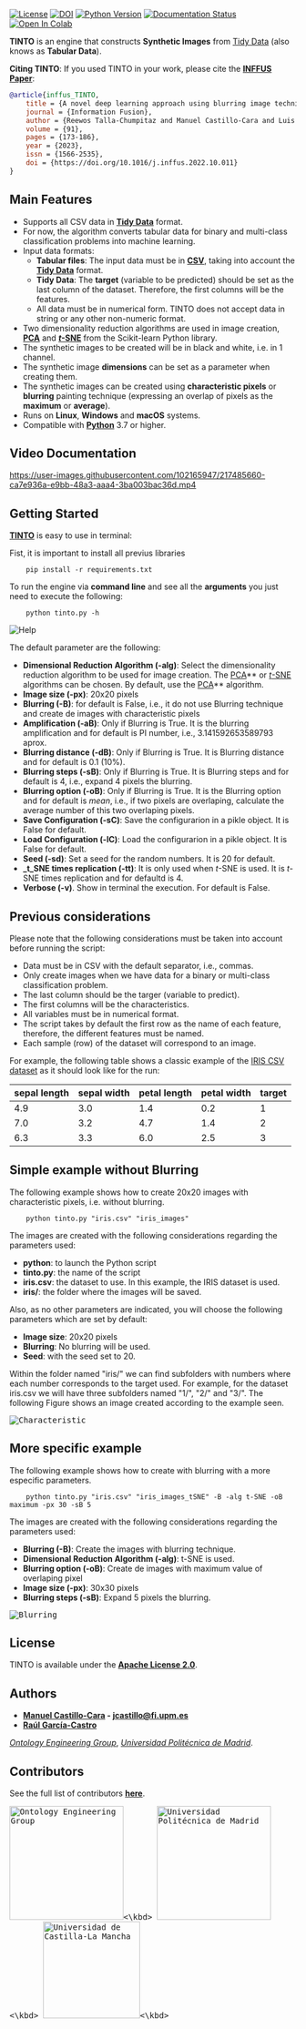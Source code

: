 [![License](https://img.shields.io/badge/license-Apache%202.0-blue)](https://github.com/manwestc/TINTO/blob/main/LICENSE)
[![DOI](https://zenodo.org/badge/DOI/10.5281/zenodo.7463973.svg)](https://doi.org/10.5281/zenodo.7463973)
[![Python Version](https://img.shields.io/badge/Python-3.7%20%7C%203.8%20%7C%203.9%20%7C%203.10%20%7C%203.11-blue)](https://pypi.python.org/pypi/)
[![Documentation Status](https://readthedocs.org/projects/morph-kgc/badge/?version=latest)]()
[![Open In Colab](https://colab.research.google.com/assets/colab-badge.svg)](https://colab.research.google.com/drive/)

**TINTO** is an engine that constructs **Synthetic Images** from [Tidy Data](https://www.jstatsoft.org/article/view/v059i10) (also knows as **Tabular Data**). 

**Citing TINTO**: If you used TINTO in your work, please cite the **[INFFUS Paper](https://doi.org/10.1016/j.inffus.2022.10.011)**:

```bib
@article{inffus_TINTO,
    title = {A novel deep learning approach using blurring image techniques for Bluetooth-based indoor localisation},
    journal = {Information Fusion},
    author = {Reewos Talla-Chumpitaz and Manuel Castillo-Cara and Luis Orozco-Barbosa and Raúl García-Castro},
    volume = {91},
    pages = {173-186},
    year = {2023},
    issn = {1566-2535},
    doi = {https://doi.org/10.1016/j.inffus.2022.10.011}
}
```

## Main Features

- Supports all CSV data in **[Tidy Data](https://www.jstatsoft.org/article/view/v059i10)** format.
- For now, the algorithm converts tabular data for binary and multi-class classification problems into machine learning.
- Input data formats:
    - **Tabular files**: The input data must be in **[CSV](https://en.wikipedia.org/wiki/Comma-separated_values)**, taking into account the **[Tidy Data](https://www.jstatsoft.org/article/view/v059i10)** format.
    - **Tidy Data**: The **target** (variable to be predicted) should be set as the last column of the dataset. Therefore, the first columns will be the features.
    - All data must be in numerical form. TINTO does not accept data in string or any other non-numeric format.
- Two dimensionality reduction algorithms are used in image creation, **[PCA](https://scikit-learn.org/stable/modules/generated/sklearn.decomposition.PCA.html#sklearn.decomposition.PCA)** and **[*t*-SNE](https://scikit-learn.org/stable/modules/generated/sklearn.manifold.TSNE.html)** from the Scikit-learn Python library.
- The synthetic images to be created will be in black and white, i.e. in 1 channel.
- The synthetic image **dimensions** can be set as a parameter when creating them.
- The synthetic images can be created using **characteristic pixels** or **blurring** painting technique (expressing an overlap of pixels as the **maximum** or **average**).
- Runs on **Linux**, **Windows** and **macOS** systems.
- Compatible with **[Python](https://www.python.org/)** 3.7 or higher.

## Video Documentation

https://user-images.githubusercontent.com/102165947/217485660-ca7e936a-e9bb-48a3-aaa4-3ba003bac36d.mp4


<!--- **[Read the documentation](https://readthedocs.io/en/latest/documentation/)**. -->

## Getting Started

**[TINTO](https://github.com/oeg-upm/TINTO)** is easy to use in terminal:

Fist, it is important to install all previus libraries
```
    pip install -r requirements.txt
```


To run the engine via **command line** and see all the **arguments** you just need to execute the following:
```
    python tinto.py -h
```

![Help](https://github.com/manwestc/TINTO/blob/main/imgs/tinto_help.png)

The default parameter are the following:
- **Dimensional Reduction Algorithm (-alg)**: Select the dimensionality reduction algorithm to be used for image creation. The [PCA](https://scikit-learn.org/stable/modules/generated/sklearn.decomposition.PCA.html#sklearn.decomposition.PCA)** or [*t*-SNE](https://scikit-learn.org/stable/modules/generated/sklearn.manifold.TSNE.html) algorithms can be chosen. By default, use the [PCA](https://scikit-learn.org/stable/modules/generated/sklearn.decomposition.PCA.html#sklearn.decomposition.PCA)** algorithm.
- **Image size (-px)**: 20x20 pixels
- **Blurring (-B)**: for default is False, i.e., it do not use Blurring technique and create de images with characteristic pixels
- **Amplification (-aB)**: Only if Blurring is True. It is the blurring amplification and for default is PI number, i.e., 3.141592653589793 aprox.
- **Blurring distance (-dB)**: Only if Blurring is True. It is Blurring distance and for default is 0.1 (10%).
- **Blurring steps (-sB)**: Only if Blurring is True. It is Blurring steps and for default is 4, i.e., expand 4 pixels the blurring.
- **Blurring option (-oB)**: Only if Blurring is True. It is the Blurring option and for default is _mean_, i.e., if two pixels are overlaping, calculate the average number of this two overlaping pixels.
- **Save Configuration (-sC)**: Save the configurarion in a pikle object. It is False for default.
- **Load Configuration (-lC)**: Load the configurarion in a pikle object. It is False for default.
- **Seed (-sd)**: Set a seed for the random numbers. It is 20 for default.
- **_t_SNE times replication (-tt)**: It is only used when _t_-SNE is used. It is _t_-SNE times replication and for defaultd is 4.
- **Verbose (-v)**. Show in terminal the execution. For default is False.

## Previous considerations
Please note that the following considerations must be taken into account before running the script:
- Data must be in CSV with the default separator, i.e., commas.
- Only create images when we have data for a binary or multi-class classification problem.
- The last column should be the targer (variable to predict).
- The first columns will be the characteristics.
- All variables must be in numerical format.
- The script takes by default the first row as the name of each feature, therefore, the different features must be named.
- Each sample (row) of the dataset will correspond to an image.

For example, the following table shows a classic example of the [IRIS CSV dataset](https://archive.ics.uci.edu/ml/datasets/iris) as it should look like for the run:

| sepal length | sepal width | petal length | petal width | target |
|--------------|-------------|--------------|-------------|--------|
| 4.9          | 3.0         | 1.4          | 0.2         | 1      |
| 7.0          | 3.2         | 4.7          | 1.4         | 2      |
| 6.3          | 3.3         | 6.0          | 2.5         | 3      |

## Simple example without Blurring
The following example shows how to create 20x20 images with characteristic pixels, i.e. without blurring. 

```
    python tinto.py "iris.csv" "iris_images"
```

The images are created with the following considerations regarding the parameters used:
- **python**: to launch the Python script
- **tinto.py**: the name of the script
- **iris.csv**: the dataset to use. In this example, the IRIS dataset is used.
- **iris/**: the folder where the images will be saved.

Also, as no other parameters are indicated, you will choose the following parameters which are set by default:
- **Image size**: 20x20 pixels
- **Blurring**: No blurring will be used.
- **Seed**: with the seed set to 20.

Within the folder named "iris/" we can find subfolders with numbers where each number corresponds to the target used. For example, for the dataset iris.csv we will have three subfolders named "1/", "2/" and "3/". The following Figure shows an image created according to the example seen.

<kbd> ![Characteristic](https://github.com/manwestc/TINTO/blob/main/imgs/characteristic.png) </kbd>


## More specific example
The following example shows how to create with blurring with a more especific parameters.

```
    python tinto.py "iris.csv" "iris_images_tSNE" -B -alg t-SNE -oB maximum -px 30 -sB 5
```

The images are created with the following considerations regarding the parameters used:
- **Blurring (-B)**: Create the images with blurring technique.
- **Dimensional Reduction Algorithm (-alg)**: t-SNE is used.
- **Blurring option (-oB)**: Create de images with maximum value of overlaping pixel
- **Image size (-px)**: 30x30 pixels
- **Blurring steps (-sB)**: Expand 5 pixels the blurring.

<kbd> ![Blurring](https://github.com/manwestc/TINTO/blob/main/imgs/blurring.png) </kbd>

## License

TINTO is available under the **[Apache License 2.0](https://github.com/manwestc/TINTO/blob/main/LICENSE)**.

## Authors

- **[Manuel Castillo-Cara](https://github.com/manwestc) - [jcastillo@fi.upm.es](mailto:jcastillo@fi.upm.es)**
- **[Raúl García-Castro](https://github.com/rgcmme)**

*[Ontology Engineering Group](https://oeg.fi.upm.es)*, *[Universidad Politécnica de Madrid](https://www.upm.es/internacional)*.

## Contributors

See the full list of contributors **[here](https://github.com/manwestc/TINTO/graphs/contributors)**.

<kbd><img src="assets/logo-oeg.png" alt="Ontology Engineering Group" width="200"><\kbd> <kbd><img src="assets/logo-upm.png" alt="Universidad Politécnica de Madrid" width="200"><\kbd> <kbd><img src="assets/logo-uclm.png" alt="Universidad de Castilla-La Mancha" width="170"><\kbd> 
